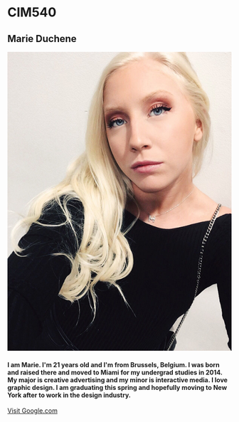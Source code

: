 # CIM540

## Marie Duchene

![Marie](https://github.com/marieduchene/CIM540/blob/master/HW/resizedpic.jpg)

#### I am Marie. I'm 21 years old and I'm from Brussels, Belgium. I was born and raised there and moved to Miami for my undergrad studies in 2014. My major is creative advertising and my minor is interactive media. I love graphic design. I am graduating this spring and hopefully moving to New York after to work in the design industry.

[Visit Google.com](http://google.com)

